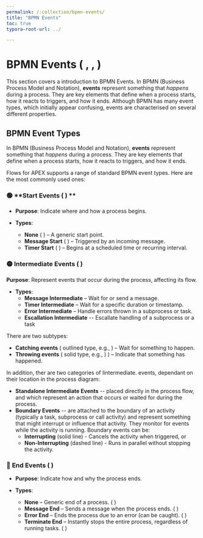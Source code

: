```yaml
---
permalink: /:collection/bpmn-events/
title: "BPMN Events"
toc: true
typora-root-url: ../

---
```


# BPMN Events ( <span class="bpmn-icon bpmn-icon-start-event-none"></span> , <span class="bpmn-icon bpmn-icon-intermediate-event-none"></span> , <span class="bpmn-icon bpmn-icon-end-event-none"></span> )

This section covers a introduction to BPMN Events.  In BPMN (Business Process Model and Notation), **events** represent something that *happens* during a process. They are key elements that define when a process starts, how it reacts to triggers, and how it ends.  Although BPMN has many event types, which initially appear confusing, events are characterised on several different properties.

## BPMN Event Types

In BPMN (Business Process Model and Notation), **events** represent something that *happens* during a process. They are key elements that define when a process starts, how it reacts to triggers, and how it ends.

Flows for APEX supports a range of standard BPMN event types. Here are the most commonly used ones:

### **🟢** **Start Events ( <span class="bpmn-icon bpmn-icon-start-event-none"></span> ) **

- **Purpose**: Indicate where and how a process begins.

- **Types**:
  - **None** ( <span class="bpmn-icon bpmn-icon-start-event-none"></span> ) – A generic start point.
  - **Message Start** ( <span class="bpmn-icon bpmn-icon-start-event-message"></span> )  – Triggered by an incoming message.
  - **Timer Start** ( <span class="bpmn-icon bpmn-icon-start-event-message"></span> )  – Begins at a scheduled time or recurring interval.

### **🟡** **Intermediate Events**  ( <span class="bpmn-icon bpmn-icon-intermediate-event-none"></span>) 

**Purpose**: Represent events that occur during the process, affecting its flow.

- **Types**:
  - **Message Intermediate** – Wait for or send a message.
  - **Timer Intermediate** – Wait for a specific duration or timestamp.
  - **Error Intermediate** – Handle errors thrown in a subprocess or task.
  - **Escallation Intermediate** -- Escallate handling of a subprocess or a task

There are two subtypes:

- **Catching events** ( outlined type,  e.g., <span class="bpmn-icon bpmn-icon-intermediate-event-catch-message"></span> ) – Wait for something to happen.
- **Throwing events** ( solid type, e.g., <span class="bpmn-icon bpmn-icon-intermediate-event-throw-message"></span>)  ) – Indicate that something has happened.

In addition, ther are two categories of Iintermediate. events, dependant on their location in the process diagram:

- **Standalone Intermediate Events** -- placed directly in the process flow, and which represent an action that occurs or waited for during the process.
- **Boundary Events** -- are attached to the boundary of an activity (typically a task, subprocess or call activity) and represent something that might interrupt or influence that activity.  They monitor for events while the activity is running. Boundary events can be:
   - **Interrupting** (solid line) - Cancels the activity when triggered, or
   - **Non-Interrupting** (dashed line) - Runs in parallel without stopping the activity.

### **🔴**  **End Events** ( <span class="bpmn-icon bpmn-icon-end-event-none"></span>  )

- **Purpose**: Indicate how and why the process ends.

- **Types**:
  - **None** – Generic end of a process. ( <span class="bpmn-icon bpmn-icon-end-event-none"></span> )
  - **Message End** – Sends a message when the process ends. ( <span class="bpmn-icon bpmn-icon-end-event-message"></span> )
  - **Error End** – Ends the process due to an error (can be caught). ( <span class="bpmn-icon bpmn-icon-end-event-error"></span> )
  - **Terminate End** – Instantly stops the entire process, regardless of running tasks. ( <span class="bpmn-icon bpmn-icon-end-event-terminate"></span> )
